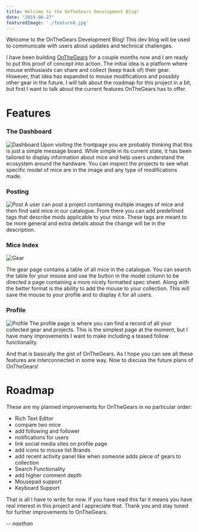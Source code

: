 ```yaml
---
title: Welcome to the OnTheGears Development Blog!
date: "2019-06-27"
featuredImage: './featured.jpg'
---
```


Welcome to the OnTheGears Development Blog! This dev blog will be used to communicate with users about updates and technical challenges. 


<!-- end -->

I have been building [OnTheGears](https://onthegears.com) for a couple months now and I am ready to put this proof of concept into action. The initial idea is a platform where mouse enthusiasts can share and collect (keep track of) their gear. However, that idea has expanded to mouse modifications and possibly other gear in the future. I will talk about the roadmap for this project in a bit, but first I want to talk about the current features OnTheGears has to offer.

# Features

### The Dashboard
![Dashboard](https://i.imgur.com/5BMSJpV.gif) 
Upon visiting the frontpage you are probably thinking that this is just a simple message board. While simple in its current state, it has been tailored to display information about mice and help users understand the ecosystem around the hardware. You can inspect the projects to see what specific model of mice are in the image and any type of modifications made.

### Posting
![Post](https://i.imgur.com/zzQkAJ1.gif)
A user can post a project containing multiple images of mice and then find said mice in our catalogue. From there you can add predefined tags that describe mods applicable to your mice. These tags are meant to be more general and extra details about the change will be in the description.

### Mice Index
![Gear](https://i.imgur.com/nFKyw19.gif)

The gear page contains a table of all mice in the catalogue. You can search the table for your mouse and use the button in the model column to be directed a page containing a more nicely formatted spec sheet. Along with the better format is the ability to add the mouse to your collection. This will save the mouse to your profile and to display it for all users.

### Profile
![Profile](https://i.imgur.com/wcik3rs.gif)
The profile page is where you can find a record of all your collected gear and projects. This is the simplest page at the moment, but I have many improvements I want to make including a teased follow functionality.
 
And that is basically the gist of OnTheGears. As I hope you can see all these features are interconnected in some way. Now to discuss the future plans of OnTheGears!

# Roadmap

 These are my planned improvements for OnTheGears in no particular order:

* Rich Text Editor
* compare two mice
* add following and follower
* notifications for users
* link social media sites on profile page
* add icons to mouse list Brands
* add recent activity panel like when someone adds piece of gears to collection
* Search Functionality
* add higher comment depth
* Mousepad support
* Keyboard Support

That is all I have to write for now. If you have read this far it means you have real interest in this project and I appreciate that. Thank you and stay tuned for further improvements to OnTheGears.

-- _naethan_